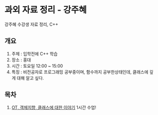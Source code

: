 # 과외 자료 정리 - 강주혜
강주혜 수강생 자료 정리, C++

## 개요
1. 주제 : 입학전에 C++ 학습
2. 장소 : 홍대
3. 시간 : 토요일 12:00 ~ 15:00
4. 특징 : 비전공자로 프로그래밍 공부중이며, 함수까지 공부한상태인데, 클래스에 깊게 대해 알고 싶다.

##  목차
1. [OT, 객체지향, 클래스에 대한 이야기](./1주차) 1시간 수업!

